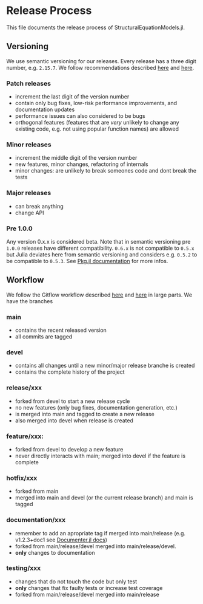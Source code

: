 # Release Process

This file documents the release process of StructuralEquationModels.jl.

## Versioning

We use semantic versioning for our releases. Every release has a three digit number, e.g. `2.15.7`. We follow recommendations described [here](https://julialang.org/blog/2019/08/release-process/) and [here](https://pkgdocs.julialang.org/v1/compatibility/).

### Patch releases

- increment the last digit of the version number
- contain only bug fixes, low-risk performance improvements, and documentation updates
- performance issues can also considered to be bugs
- orthogonal features (features that are *very* unlikely to change any existing code, e.g. not using popular function names) are allowed

### Minor releases

- increment the middle digit of the version number
- new features, minor changes, refactoring of internals
- minor changes: are unlikely to break someones code and dont break the tests

### Major releases

- can break anything
- change API

### Pre 1.0.0

Any version 0.x.x is considered beta.
Note that in semantic versioning pre `1.0.0` releases have different compatibility.
`0.6.x` is not compatible to `0.5.x` but Julia deviates here from semantic versioning and considers e.g. `0.5.2` to be compatible to `0.5.3`.
See [Pkg.jl documentation](https://pkgdocs.julialang.org/v1/compatibility/#compat-pre-1.0) for more infos.

## Workflow
We follow the Gitflow workflow described [here](https://www.atlassian.com/git/tutorials/comparing-workflows/gitflow-workflow) and [here](https://nvie.com/posts/a-successful-git-branching-model/) in large parts. We have the branches

### main
- contains the recent released version
- all commits are tagged

### devel
- contains all changes until a new minor/major release branche is created
- contains the complete history of the project

### release/xxx
- forked from devel to start a new release cycle
- no new features (only bug fixes, documentation generation, etc.)
- is merged into main and tagged to create a new release
- also merged into devel when release is created

### feature/xxx: 
- forked from devel to develop a new feature
- never directly interacts with main; merged into devel if the feature is complete

### hotfix/xxx
- forked from main
- merged into main and devel (or the current release branch) and main is tagged

### documentation/xxx
- remember to add an apropriate tag if merged into main/release (e.g. v1.2.3+doc1 see [Documenter.jl docs](http://mortenpi.eu/Documenter.jl/dev/man/hosting/#Documentation-Versions))
- forked from main/release/devel merged into main/release/devel.
- **only** changes to documentation

### testing/xxx
- changes that do not touch the code but only test
- **only** changes that fix faulty tests or increase test coverage
- forked from main/release/devel merged into main/release


